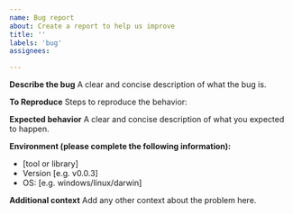```yaml
---
name: Bug report
about: Create a report to help us improve
title: ''
labels: 'bug'
assignees:

---
```


**Describe the bug**
A clear and concise description of what the bug is.

**To Reproduce**
Steps to reproduce the behavior:

**Expected behavior**
A clear and concise description of what you expected to happen.

**Environment (please complete the following information):**

- [tool or library]
- Version [e.g. v0.0.3]
- OS: [e.g. windows/linux/darwin]

**Additional context**
Add any other context about the problem here.
